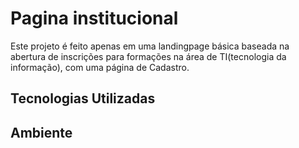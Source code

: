 # Pagina institucional

Este projeto é feito apenas em uma landingpage básica baseada na abertura de inscrições para formações na área de TI(tecnologia da informação), com uma página de Cadastro.

## Tecnologias Utilizadas



## Ambiente 

